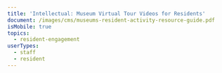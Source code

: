 ```yaml
---
title: 'Intellectual: Museum Virtual Tour Videos for Residents'
document: /images/cms/museums-resident-activity-resource-guide.pdf
isMobile: true
topics:
  - resident-engagement
userTypes:
  - staff
  - resident
---
```


